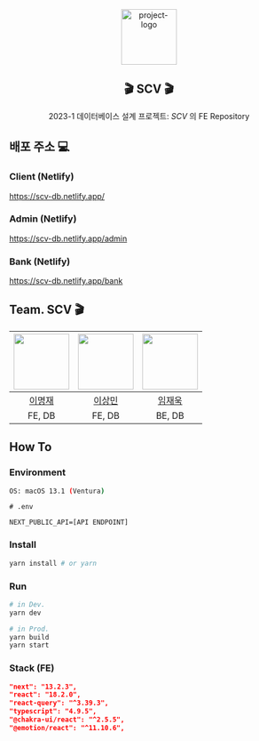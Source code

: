 <div align="center">
    <img src="https://github.com/SCV-MOVIE/SCV-WEB/assets/42960217/5c0f6fb1-9a29-4616-a384-224846412d38" width="100" alt="project-logo" />
    <h2> 🎬 SCV 🎬 </h2>
    <p>
        2023-1 데이터베이스 설계 프로젝트: <em>SCV</em> 의 FE Repository
    </p>
</div>

## 배포 주소 💻

### Client (Netlify)

https://scv-db.netlify.app/

### Admin (Netlify)

https://scv-db.netlify.app/admin

### Bank (Netlify)

https://scv-db.netlify.app/bank

## Team. SCV 🎬

| [<img src="https://github.com/leemir.png" width="100px">](https://github.com/leemir) | [<img src="https://github.com/poiu694.png" width="100px">](https://github.com/poiu694) | [<img src="https://github.com/iju1633.png" width="100px">](https://github.com/iju1633) |
| :----------------------------------------------------------------------------------: | :------------------------------------------------------------------------------------: | :------------------------------------------------------------------------------------: |
|                         [이명재](https://github.com/leemir)                          |                          [이상민](https://github.com/poiu694)                          |                          [임재욱](https://github.com/iju1633)                          |
|                                        FE, DB                                        |                                         FE, DB                                         |                                         BE, DB                                         |

## How To

### Environment

```bash
OS: macOS 13.1 (Ventura)
```

```env
# .env

NEXT_PUBLIC_API=[API ENDPOINT]
```

### Install

```bash
yarn install # or yarn
```

### Run

```bash
# in Dev.
yarn dev

# in Prod.
yarn build
yarn start
```

### Stack (FE)

```json
"next": "13.2.3",
"react": "18.2.0",
"react-query": "^3.39.3",
"typescript": "4.9.5",
"@chakra-ui/react": "^2.5.5",
"@emotion/react": "^11.10.6",
```
